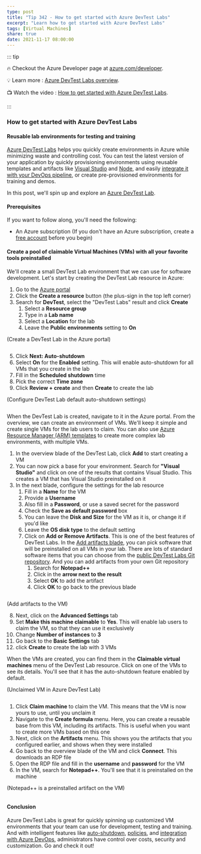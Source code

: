 ```yaml
---
type: post
title: "Tip 342 - How to get started with Azure DevTest Labs"
excerpt: "Learn how to get started with Azure DevTest Labs"
tags: [Virtual Machines]
share: true
date: 2021-11-17 08:00:00
---
```


::: tip 

:fire: Checkout the Azure Developer page at [azure.com/developer](https://azure.com/developer?WT.mc_id=azure-azuredevtips-azureappsdev).

:bulb: Learn more : [Azure DevTest Labs overview](https://docs.microsoft.com/azure/devtest-labs/devtest-lab-overview?WT.mc_id=docs-azuredevtips-azureappsdev). 

:tv: Watch the video : [How to get started with Azure DevTest Labs](https://youtu.be/thRp2ENpq1s?WT.mc_id=youtube-azuredevtips-azureappsdev).

:::

### How to get started with Azure DevTest Labs

#### Reusable lab environments for testing and training
[Azure DevTest Labs](https://docs.microsoft.com/azure/devtest-labs/devtest-lab-overview?WT.mc_id=docs-azuredevtips-azureappsdev) helps you quickly create environments in Azure while minimizing waste and controlling cost. You can test the latest version of your application by quickly provisioning environments using reusable templates and artifacts like [Visual Studio](https://visualstudio.microsoft.com/?WT.mc_id=microsoft-azuredevtips-azureappsdev) and [Node](https://nodejs.org/en/?WT.mc_id=other-azuredevtips-azureappsdev), and easily [integrate it with your DevOps pipeline](https://docs.microsoft.com/en-us/azure/devtest-labs/devtest-lab-dev-ops?WT.mc_id=docs-azuredevtips-azureappsdev), or create pre-provisioned environments for training and demos. 

In this post, we'll spin up and explore an [Azure DevTest Lab](https://docs.microsoft.com/azure/devtest-labs/devtest-lab-overview?WT.mc_id=docs-azuredevtips-azureappsdev).

#### Prerequisites
If you want to follow along, you'll need the following:
* An Azure subscription (If you don't have an Azure subscription, create a [free account](https://azure.microsoft.com/free/?WT.mc_id=azure-azuredevtips-azureappsdev) before you begin)

#### Create a pool of claimable Virtual Machines (VMs) with all your favorite tools preinstalled 
We'll create a small DevTest Lab environment that we can use for software development. Let's start by creating the DevTest Lab resource in Azure:

1. Go to the [Azure portal](https://portal.azure.com/?WT.mc_id=azure-azuredevtips-azureappsdev)
2. Click the **Create a resource** button (the plus-sign in the top left corner) 
3. Search for **DevTest**, select the "DevTest Labs" result and click **Create**
   1. Select a **Resource group**
   2. Type in a **Lab name**
   3. Select a **Location** for the lab
   4. Leave the **Public environments** setting to **On**

(Create a DevTest Lab in the Azure portal)

<img :src="$withBase('/files/126create1.png')">

   5. Click **Next: Auto-shutdown**
   6. Select **On** for the **Enabled** setting. This will enable auto-shutdown for all VMs that you create in the lab
   7. Fill in the **Scheduled shutdown** time
   8. Pick the correct **Time zone**
   9. Click **Review + create** and then **Create** to create the lab

(Configure DevTest Lab default auto-shutdown settings)

<img :src="$withBase('/files/126create2.png')">

When the DevTest Lab is created, navigate to it in the Azure portal. From the overview, we can create an environment of VMs. We'll keep it simple and create single VMs for the lab users to claim. You can also use [Azure Resource Manager (ARM) templates](https://github.com/Azure/azure-devtestlab/tree/master/samples/DevTestLabs/QuickStartTemplates?WT.mc_id=github-azuredevtips-azureappsdev) to create more complex lab environments, with multiple VMs. 

1. In the overview blade of the DevTest Lab, click **Add** to start creating a VM
2. You can now pick a base for your environment. Search for **"Visual Studio"** and click on one of the results that contains Visual Studio. This creates a VM that has Visual Studio preinstalled on it
3. In the next blade, configure the settings for the lab resource
   1. Fill in a **Name** for the VM
   2. Provide a **Username**
   3. Also fill in a **Password**, or use a saved secret for the password
   4. Check the **Save as default password** box
   5. You can leave the **Disk and Size** for the VM as it is, or change it if you'd like
   6. Leave the **OS disk type** to the default setting
   7. Click on **Add or Remove Artifacts**. This is one of the best features of DevTest Labs. In the [Add artifacts blade](https://docs.microsoft.com/azure/devtest-labs/add-artifact-vm?WT.mc_id=docs-azuredevtips-azureappsdev), you can pick software that will be preinstalled on all VMs in your lab. There are lots of standard software items that you can choose from the [public DevTest Labs Git repository](https://github.com/Azure/azure-devtestlab/tree/master/Artifacts?WT.mc_id=github-azuredevtips-azureappsdev). And you can add artifacts from your own Git repository
      1. Search for **Notepad++**
      2. Click in the **arrow next to the result**
      3. Select **OK** to add the artifact
      4. Click **OK** to go back to the previous blade

<img :src="$withBase('/files/126artifacts.png')">

(Add artifacts to the VM)

   8. Next, click on the **Advanced Settings** tab
   9. Set **Make this machine claimable** to **Yes**. This will enable lab users to claim the VM, so that they can use it exclusively
   10. Change **Number of instances** to **3**
   11. Go back to the **Basic Settings** tab
   12. click **Create** to create the lab with 3 VMs

When the VMs are created, you can find them in the **Claimable virtual machines** menu of the DevTest Lab resource. Click on one of the VMs to see its details. You'll see that it has the auto-shutdown feature enabled by default.

(Unclaimed VM in Azure DevTest Lab)

<img :src="$withBase('/files/126vm.png')">

1. Click **Claim machine** to claim the VM. This means that the VM is now yours to use, until you unclaim it
2. Navigate to the **Create formula** menu. Here, you can create a reusable base from this VM, including its artifacts. This is useful when you want to create more VMs based on this one
3. Next, click on the **Artifacts** menu. This shows you the artifacts that you configured earlier, and shows when they were installed
4. Go back to the overview blade of the VM and click **Connect**. This downloads an RDP file
5. Open the RDP file and fill in the **username** and **password** for the VM
6. In the VM, search for **Notepad++**. You'll see that it is preinstalled on the machine

(Notepad++ is a preinstalled artifact on the VM)

<img :src="$withBase('/files/126result.png')">

#### Conclusion
Azure DevTest Labs is great for quickly spinning up customized VM environments that your team can use for development, testing and training. And with intelligent features like [auto-shutdown](https://docs.microsoft.com/azure/devtest-labs/devtest-lab-auto-shutdown?WT.mc_id=docs-azuredevtips-azureappsdev), [policies](https://docs.microsoft.com/azure/devtest-labs/devtest-lab-set-lab-policy?WT.mc_id=docs-azuredevtips-azureappsdev), and [integration with Azure DevOps](https://docs.microsoft.com/azure/devtest-labs/devtest-lab-dev-ops?WT.mc_id=docs-azuredevtips-azureappsdev), administrators have control over costs, security and customization. Go and check it out!